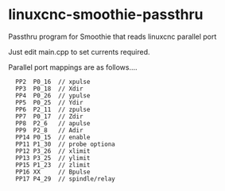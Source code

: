 # linuxcnc-smoothie-passthru
Passthru program for Smoothie that reads linuxcnc parallel port

Just edit main.cpp to set currents required.

Parallel port mappings are as follows....


```
  PP2  P0_16  // xpulse	   
  PP3  P0_18  // Xdir	 	   
  PP4  P0_26  // ypulse	   
  PP5  P0_25  // Ydir	 	   
  PP6  P2_11  // zpulse	   
  PP7  P0_17  // Zdir	 	   
  PP8  P2_6   // apulse	   
  PP9  P2_8   // Adir	 	   
  PP14 P0_15  // enable	   
  PP11 P1_30  // probe optiona
  PP12 P3_26  // xlimit	   
  PP13 P3_25  // ylimit	   
  PP15 P1_23  // zlimit	   
  PP16 XX     // Bpulse	   
  PP17 P4_29  // spindle/relay
``` 
